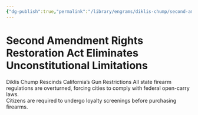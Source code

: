 ```yaml
---
{"dg-publish":true,"permalink":"/library/engrams/diklis-chump/second-amendment-rights-restoration-act-eliminates-unconstitutional-limitations/","tags":["DC/Blue-States","DC/AS3"]}
---
```


# Second Amendment Rights Restoration Act Eliminates Unconstitutional Limitations
Diklis Chump Rescinds California’s Gun Restrictions
All state firearm regulations are overturned, forcing cities to comply with federal open-carry laws.  
Citizens are required to undergo loyalty screenings before purchasing firearms.
